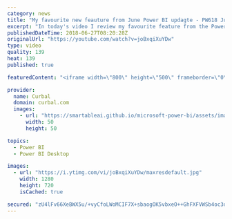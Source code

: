 ```yaml
---
category: news
title: "My favourite new feauture from June Power BI updagte - PW618 June 2018"
excerpt: "In today's video I review my favourite feature from the Power Bi June 2018 update.  Which one is yours? and do you know which other two features I used in the FIFA report? Let me know in the comment box.   Looking for a download file? Go to our Download Center: https://curbal.com/donwload-center  SUBSCRIBE"
publishedDateTime: 2018-06-27T08:20:28Z
originalUrl: "https://youtube.com/watch?v=joBxqiXuYDw"
type: video
quality: 139
heat: 139
published: true

featuredContent: "<iframe width=\"800\" height=\"500\" frameborder=\"0\" src=\"https://www.youtube.com/embed/joBxqiXuYDw\" allow=\"accelerometer; autoplay; encrypted-media; gyroscope; picture-in-picture\" allowfullscreen></iframe>"

provider:
  name: Curbal
  domain: curbal.com
  images:
    - url: "https://smartableai.github.io/microsoft-power-bi/assets/images/organizations/curbal.com-50x50.jpg"
      width: 50
      height: 50

topics:
  - Power BI
  - Power BI Desktop

images:
  - url: "https://i.ytimg.com/vi/joBxqiXuYDw/maxresdefault.jpg"
    width: 1280
    height: 720
    isCached: true

secured: "zU4lFv66XeBWX5u/+vyCfoLWoMCIF7X+sbaogOK5vbxeO++GhFXFVWSb4oc3dfF6HVQ5cmPoNnSbm1i8S834+1F48lZ2teq9xhZyF7E5uJJfmw5EMV9Y4v2vhkqC9uC8HgN02sU5sFdZoZ15cOzrb1NMo5jv734v6lgH7iL43UvJ5Wxi7NasVFd5e29Knr0/M4ZDtMoYiGgiSmtjZYhStf8QjS83k7glW4Vl4icss1kxmeZ82C9O7QIX8YWQvD1e1hVj7O7orzlr4e2zGfbSMJSo6ANc4oLFatRReZqndsx6Y47Kkzid4ZLxNo7ozls4sWHyH8njFQoM/M95gNK917pmKazocU03n9G2VaKXae2xV2l90msSSZAjyk62K42zdIWZDzRFVdiMbOTRWlnJ9gJljGH2HTGN6tNNbcQOdi6UxQmo5Ryl3iQrAUxHT1Hw;3+1TW6ktp3Z3iwM9R9DKQg=="
---
```


